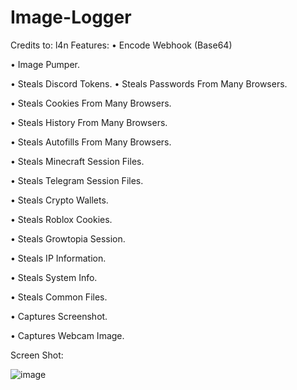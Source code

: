 # Image-Logger
Credits to: l4n
Features: 
• Encode Webhook (Base64)

• Image Pumper.

• Steals Discord Tokens.
• Steals Passwords From Many Browsers.

• Steals Cookies From Many Browsers.

• Steals History From Many Browsers.

• Steals Autofills From Many Browsers.

• Steals Minecraft Session Files.

• Steals Telegram Session Files.

• Steals Crypto Wallets.

• Steals Roblox Cookies.

• Steals Growtopia Session.

• Steals IP Information.

• Steals System Info.

• Steals Common Files.

• Captures Screenshot.

• Captures Webcam Image.

Screen Shot:

 ![image](https://github.com/repxc/Image-Logger/assets/142680999/c66b3194-08c0-4ec3-b9c9-026e8efe8aa3)
